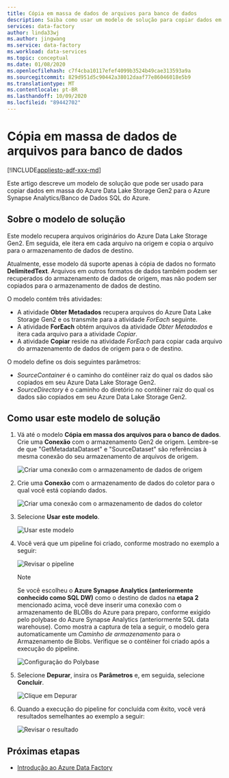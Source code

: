 ```yaml
---
title: Cópia em massa de dados de arquivos para banco de dados
description: Saiba como usar um modelo de solução para copiar dados em massa do Azure Data Lake Storage Gen2 para o Azure Synapse Analytics/Banco de Dados SQL do Azure.
services: data-factory
author: linda33wj
ms.author: jingwang
ms.service: data-factory
ms.workload: data-services
ms.topic: conceptual
ms.date: 01/08/2020
ms.openlocfilehash: c7f4cba10117efef4099b3524b49cae313593a9a
ms.sourcegitcommit: 829d951d5c90442a38012daaf77e86046018e5b9
ms.translationtype: MT
ms.contentlocale: pt-BR
ms.lasthandoff: 10/09/2020
ms.locfileid: "89442702"
---
```

# <a name="bulk-copy-from-files-to-database"></a>Cópia em massa de dados de arquivos para banco de dados

[!INCLUDE[appliesto-adf-xxx-md](includes/appliesto-adf-xxx-md.md)]

Este artigo descreve um modelo de solução que pode ser usado para copiar dados em massa do Azure Data Lake Storage Gen2 para o Azure Synapse Analytics/Banco de Dados SQL do Azure.

## <a name="about-this-solution-template"></a>Sobre o modelo de solução

Este modelo recupera arquivos originários do Azure Data Lake Storage Gen2. Em seguida, ele itera em cada arquivo na origem e copia o arquivo para o armazenamento de dados de destino. 

Atualmente, esse modelo dá suporte apenas à cópia de dados no formato **DelimitedText**. Arquivos em outros formatos de dados também podem ser recuperados do armazenamento de dados de origem, mas não podem ser copiados para o armazenamento de dados de destino.  

O modelo contém três atividades:
- A atividade **Obter Metadados** recupera arquivos do Azure Data Lake Storage Gen2 e os transmite para a atividade *ForEach* seguinte.
- A atividade **ForEach** obtém arquivos da atividade *Obter Metadados* e itera cada arquivo para a atividade *Copiar*.
- A atividade **Copiar** reside na atividade *ForEach* para copiar cada arquivo do armazenamento de dados de origem para o de destino.

O modelo define os dois seguintes parâmetros:
- *SourceContainer* é o caminho do contêiner raiz do qual os dados são copiados em seu Azure Data Lake Storage Gen2. 
- *SourceDirectory* é o caminho do diretório no contêiner raiz do qual os dados são copiados em seu Azure Data Lake Storage Gen2.

## <a name="how-to-use-this-solution-template"></a>Como usar este modelo de solução

1. Vá até o modelo **Cópia em massa dos arquivos para o banco de dados**. Crie uma **Conexão** com o armazenamento Gen2 de origem. Lembre-se de que "GetMetadataDataset" e "SourceDataset" são referências à mesma conexão do seu armazenamento de arquivos de origem.

    ![Criar uma conexão com o armazenamento de dados de origem](media/solution-template-bulk-copy-from-files-to-database/source-connection.png)

2. Crie uma **Conexão** com o armazenamento de dados do coletor para o qual você está copiando dados.

    ![Criar uma conexão com o armazenamento de dados do coletor](media/solution-template-bulk-copy-from-files-to-database/destination-connection.png)
    
3. Selecione **Usar este modelo**.

    ![Usar este modelo](media/solution-template-bulk-copy-from-files-to-database/use-template.png)
    
4. Você verá que um pipeline foi criado, conforme mostrado no exemplo a seguir:

    ![Revisar o pipeline](media/solution-template-bulk-copy-from-files-to-database/new-pipeline.png)

    > [!NOTE]
    > Se você escolheu o **Azure Synapse Analytics (anteriormente conhecido como SQL DW)** como o destino de dados na **etapa 2** mencionado acima, você deve inserir uma conexão com o armazenamento de BLOBs do Azure para preparo, conforme exigido pelo polybase do Azure Synapse Analytics (anteriormente SQL data warehouse). Como mostra a captura de tela a seguir, o modelo gera automaticamente um *Caminho de armazenamento* para o Armazenamento de Blobs. Verifique se o contêiner foi criado após a execução do pipeline.
        
    ![Configuração do Polybase](media/solution-template-bulk-copy-from-files-to-database/staging-account.png)

5. Selecione **Depurar**, insira os **Parâmetros** e, em seguida, selecione **Concluir**.

    ![Clique em **Depurar**](media/solution-template-bulk-copy-from-files-to-database/debug-run.png)

6. Quando a execução do pipeline for concluída com êxito, você verá resultados semelhantes ao exemplo a seguir:

    ![Revisar o resultado](media/solution-template-bulk-copy-from-files-to-database/run-succeeded.png)

       
## <a name="next-steps"></a>Próximas etapas

- [Introdução ao Azure Data Factory](introduction.md)